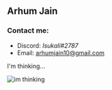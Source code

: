 ## Arhum Jain

### Contact me:
- Discord: _Isukali#2787_
- Email: arhumjain10@gmail.com

I'm thinking...
<p><img align="center" src="https://media.tenor.com/On7kvXhzml4AAAAj/loading-gif.gif" alt="im thinking" /></p>


